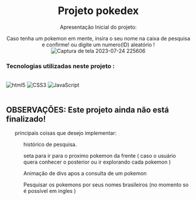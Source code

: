 <span align="center">

# Projeto pokedex
Apresentação Inicial do projeto:

Caso tenha um pokemon em mente, insira o seu nome na caixa de pesquisa e confirme! ou digite um numero(ID) aleatório !
![Captura de tela 2023-07-24 225606](https://github.com/Jairnunes1/pokedex/assets/108375184/d834c850-ab1e-4f3c-8323-417eb7a44b2a)


</span>

  ### Tecnologias utilizadas neste projeto :
  <div style="display: inline_block"></br>
  <img aling="center" alt="html5" src="https://img.shields.io/badge/HTML5-E34F26?style=for-the-badge&logo=html5&logoColor=white">
  <img aling="center" alt="CSS3" src="https://img.shields.io/badge/CSS3-1572B6?style=for-the-badge&logo=css3&logoColor=white">
  <img aling="center" alt="JavaScript" src="https://img.shields.io/badge/JavaScript-F7DF1E?style=for-the-badge&logo=javascript&logoColor=black">
  </div>
  </br>


  ## OBSERVAÇÕES: Este projeto ainda não está finalizado! 
  <ul>principais coisas que desejo implementar:
  
  <ol>histórico de pesquisa.</ol>
  <ol>seta para ir para o proximo pokemon da frente ( caso o usuário quera conhecer o posterior ou ir explorando cada pokemon )</ol>
  <ol>Animação de divs apos a consulta de um pokemon</ol>
  <ol>Pesquisar os pokemons por seus nomes brasileiros (no momento so é possível em ingles )</ol>
